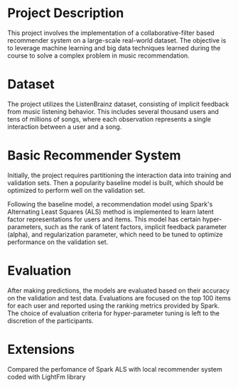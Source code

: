 # Project Description
This project involves the implementation of a collaborative-filter based recommender system on a large-scale real-world dataset. The objective is to leverage machine learning and big data techniques learned during the course to solve a complex problem in music recommendation.

# Dataset
The project utilizes the ListenBrainz dataset, consisting of implicit feedback from music listening behavior. This includes several thousand users and tens of millions of songs, where each observation represents a single interaction between a user and a song.

# Basic Recommender System
Initially, the project requires partitioning the interaction data into training and validation sets. Then a popularity baseline model is built, which should be optimized to perform well on the validation set.

Following the baseline model, a recommendation model using Spark's Alternating Least Squares (ALS) method is implemented to learn latent factor representations for users and items. This model has certain hyper-parameters, such as the rank of latent factors, implicit feedback parameter (alpha), and regularization parameter, which need to be tuned to optimize performance on the validation set.

# Evaluation
After making predictions, the models are evaluated based on their accuracy on the validation and test data. Evaluations are focused on the top 100 items for each user and reported using the ranking metrics provided by Spark. The choice of evaluation criteria for hyper-parameter tuning is left to the discretion of the participants.

# Extensions
Compared the perfomance of Spark ALS with local recommender system coded with LightFm library

